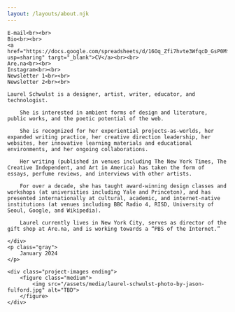 ```yaml
---
layout: /layouts/about.njk
---
```


<div class="two-columns">
    <div class="text" style="max-width: 555px;">

    E-mail<br><br>
    Bio<br><br>
    <a href="https://docs.google.com/spreadsheets/d/16Oq_Zfi7hvte3WfqcD_GsP0MfykMlDfDKy6VuS6RTvM/edit?usp=sharing" targt="_blank">CV</a><br><br>
    Are.na<br><br>
    Instagram<br><br>
    Newsletter 1<br><br>
    Newsletter 2<br><br>

    Laurel Schwulst is a designer, artist, writer, educator, and technologist.

        She is interested in ambient forms of design and literature, public works, and the poetic potential of the web.
        
        She is recognized for her experiential projects-as-worlds, her expanded writing practice, her creative direction leadership, her websites, her innovative learning materials and educational environments, and her ongoing collaborations. 
        
        Her writing (published in venues including The New York Times, The Creative Independent, and Art in America) has taken the form of essays, perfume reviews, and interviews with other artists.
        
        For over a decade, she has taught award-winning design classes and workshops (at universities including Yale and Princeton), and has presented internationally at cultural, academic, and internet-native institutions (at venues including BBC Radio 4, RISD, University of Seoul, Google, and Wikipedia).
        
        Laurel currently lives in New York City, serves as director of the gift shop at Are.na, and is working towards a “PBS of the Internet.”
        
    </div>
    <p class="gray">
        January 2024
    </p>

    <div class="project-images ending">
        <figure class="medium">
            <img src="/assets/media/laurel-schwulst-photo-by-jason-fulford.jpg" alt="TBD">
        </figure>
    </div>
</div>